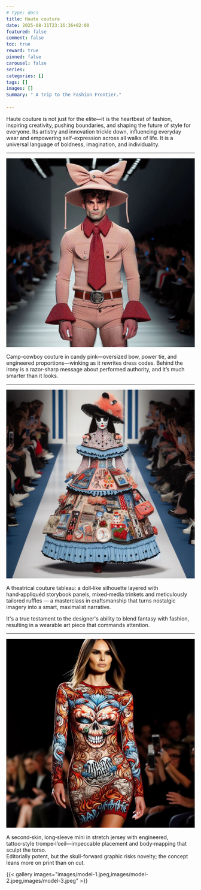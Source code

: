 ```yaml
---
# type: docs 
title: Haute couture
date: 2025-08-31T23:16:36+02:00
featured: false
comment: false
toc: true
reward: true
pinned: false
carousel: false
series:
categories: []
tags: []
images: []
Summary: " A trip to the Fashion Frontier."

---
```

Haute couture is not just for the elite—it is the heartbeat of fashion, inspiring creativity, pushing boundaries, and shaping the future of style for everyone. Its artistry and innovation trickle down, influencing everyday wear and empowering self-expression across all walks of life. It is a universal language of boldness, imagination, and individuality.

<!--more-->

<hr>

![](images/model-2.jpeg)

Camp-cowboy couture in candy pink—oversized bow, power tie, and engineered proportions—winking as it rewrites dress codes. Behind the irony is a razor‑sharp message about performed authority, and it’s much smarter than it looks.

<hr>

![](images/model-1.jpeg)


A theatrical couture tableau: a doll‑like silhouette layered with hand‑appliquéd storybook panels, mixed‑media trinkets and meticulously tailored ruffles — a masterclass in craftsmanship that turns nostalgic imagery into a smart, maximalist narrative.

It's a true testament to the designer's ability to blend fantasy with fashion, resulting in a wearable art piece that commands attention.

<hr>

![](images/model-3.jpeg)


A second‑skin, long‑sleeve mini in stretch jersey with engineered, tattoo‑style trompe‑l’oeil—impeccable placement and body‑mapping that sculpt the torso.  
Editorially potent, but the skull-forward graphic risks novelty; the concept leans more on print than on cut.


{{< gallery images="images/model-1.jpeg,images/model-2.jpeg,images/model-3.jpeg" >}}